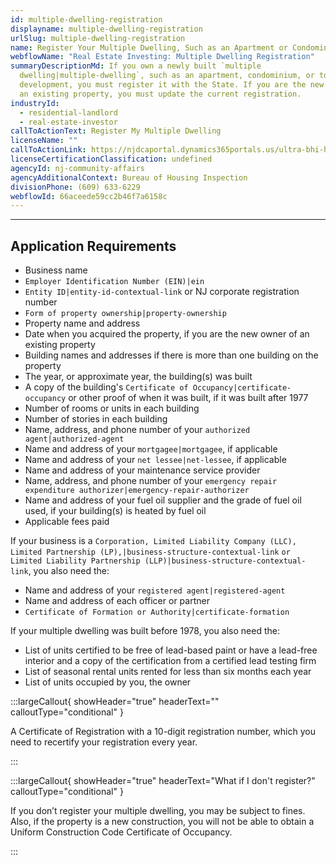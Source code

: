 ```yaml
---
id: multiple-dwelling-registration
displayname: multiple-dwelling-registration
urlSlug: multiple-dwelling-registration
name: Register Your Multiple Dwelling, Such as an Apartment or Condominium Complex
webflowName: "Real Estate Investing: Multiple Dwelling Registration"
summaryDescriptionMd: If you own a newly built `multiple
  dwelling|multiple-dwelling`, such as an apartment, condominium, or townhouse
  development, you must register it with the State. If you are the new owner of
  an existing property, you must update the current registration.
industryId:
  - residential-landlord
  - real-estate-investor
callToActionText: Register My Multiple Dwelling
licenseName: ""
callToActionLink: https://njdcaportal.dynamics365portals.us/ultra-bhi-home/
licenseCertificationClassification: undefined
agencyId: nj-community-affairs
agencyAdditionalContext: Bureau of Housing Inspection
divisionPhone: (609) 633-6229
webflowId: 66aceede59cc2b46f7a6158c
---
```


---

## Application Requirements

- Business name
- `Employer Identification Number (EIN)|ein`
- `Entity ID|entity-id-contextual-link` or NJ corporate registration number
- `Form of property ownership|property-ownership`
- Property name and address
- Date when you acquired the property, if you are the new owner of an existing property
- Building names and addresses if there is more than one building on the property
- The year, or approximate year, the building(s) was built
- A copy of the building's `Certificate of Occupancy|certificate-occupancy` or other proof of when it was built, if it was built after 1977
- Number of rooms or units in each building
- Number of stories in each building
- Name, address, and phone number of your `authorized agent|authorized-agent`
- Name and address of your `mortgagee|mortgagee`, if applicable
- Name and address of your `net lessee|net-lessee`, if applicable
- Name and address of your maintenance service provider
- Name, address, and phone number of your `emergency repair expenditure authorizer|emergency-repair-authorizer`
- Name and address of your fuel oil supplier and the grade of fuel oil used, if your building(s) is heated by fuel oil
- Applicable fees paid

If your business is a `Corporation, Limited Liability Company (LLC), Limited Partnership (LP),|business-structure-contextual-link` `or Limited Liability Partnership (LLP)|business-structure-contextual-link`, you also need the:

- Name and address of your `registered agent|registered-agent`
- Name and address of each officer or partner
- `Certificate of Formation or Authority|certificate-formation`

If your multiple dwelling was built before 1978, you also need the:

- List of units certified to be free of lead-based paint or have a lead-free interior and a copy of the certification from a certified lead testing firm
- List of seasonal rental units rented for less than six months each year
- List of units occupied by you, the owner

:::largeCallout{ showHeader="true" headerText="" calloutType="conditional" }

A Certificate of Registration with a 10-digit registration number, which you need to recertify your registration every year.

:::

:::largeCallout{ showHeader="true" headerText="What if I don't register?" calloutType="conditional" }

If you don’t register your multiple dwelling, you may be subject to fines. Also, if the property is a new construction, you will not be able to obtain a Uniform Construction Code Certificate of Occupancy.

:::
